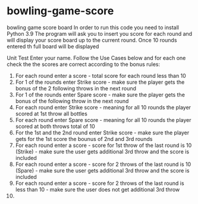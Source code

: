 # bowling-game-score
bowling game score board
In order to run this code you need to install Python 3.9
The program will ask you to insert you score for each round and will display your score board up to the current round.
Once 10 rounds entered th full board will be displayed

Unit Test
Enter your name.
Follow the Use Cases below and for each one check the the scores are correct according to the bonus rules:
  1. For each round enter a score - total score for each round less than 10
  2. For 1 of the rounds enter Strike score - make sure the player gets the bonus of the 2 following throws in the next round
  3. For 1 of the rounds enter Spare score - make sure the player gets the bonus of the following throw in the next round
  4. For each round enter Strike score - meaning for all 10 rounds the player scored at 1st throw all bottles
  5. For each round enter Spare score - meaning for all 10 rounds the player scored at both throws total of 10
  6. For the 1st and the 2nd round enter Strike score - make sure the player gets for the 1st score the bounus of 2nd and 3rd rounds
  7. For each round enter a score - score for 1st throw of the last round is 10 (Strike) - make sure the user gets additional 3rd throw and the score is included
  8. For each round enter a score - score for 2 throws of the last round is 10 (Spare) - make sure the user gets additional 3rd throw and the score is included
  9. For each round enter a score - score for 2 throws of the last round is less than 10 - make sure the user does not get additional 3rd throw 
  10. 
